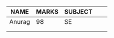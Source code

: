 |NAME   |MARKS   |SUBJECT   |  |   |
|---|---|---|---|---|
|Anurag   |98   |SE   |   |   |
|   |   |   |   |   |
|   |   |   |   |   |
